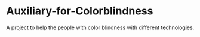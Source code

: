 # Auxiliary-for-Colorblindness
A project to help the people with color blindness with different technologies.
